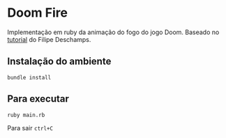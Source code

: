 # Doom Fire

Implementação em ruby da animação do fogo do jogo Doom.
Baseado no [tutorial](https://www.youtube.com/watch?v=fxm8cadCqbs) do Filipe Deschamps.

## Instalação do ambiente
```
bundle install
```

## Para executar
```
ruby main.rb
```
Para sair `ctrl+C`